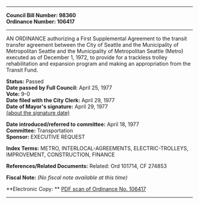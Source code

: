 * * * * *  
  
**Council Bill Number: [](#h0)[](#h2)98360**   
**Ordinance Number: 106417**  
  
* * * * *  
  
AN ORDINANCE authorizing a First Supplemental Agreement to the transit transfer agreement between the City of Seattle and the Municipality of Metropolitan Seattle and the Municipality of Metropolitan Seattle (Metro) executed as of December 1, 1972, to provide for a trackless trolley rehabilitation and expansion program and making an appropriation from the Transit Fund.  
  
**Status:** Passed   
**Date passed by Full Council:** April 25, 1977   
**Vote:** 9-0   
**Date filed with the City Clerk:** April 29, 1977   
**Date of Mayor's signature:** April 29, 1977   
[(about the signature date)](/~public/approvaldate.htm)   
  
  
**Date introduced/referred to committee:** April 18, 1977   
**Committee:** Transportation   
**Sponsor:** EXECUTIVE REQUEST   
  
**Index Terms:** METRO, INTERLOCAL-AGREEMENTS, ELECTRIC-TROLLEYS, IMPROVEMENT, CONSTRUCTION, FINANCE  
  
**References/Related Documents:** Related: Ord 101714, CF 274853  
  
**Fiscal Note:** *(No fiscal note available at this time)*  
  
**Electronic Copy: ** [PDF scan of Ordinance No. 106417](/~archives/Ordinances/Ord_106417.pdf)  
  
* * * * *  

